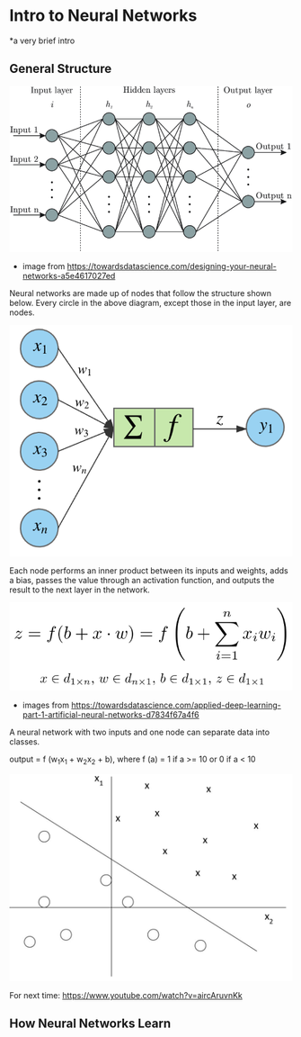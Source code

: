 # Intro to Neural Networks

\*a very brief intro

## General Structure

![NN Structure](images/nnStructure.png)
* image from https://towardsdatascience.com/designing-your-neural-networks-a5e4617027ed

Neural networks are made up of nodes that follow the structure shown below. Every circle in the above diagram, except those in the input layer, are nodes.

![NN Node](images/nnNode.png)

Each node performs an inner product between its inputs and weights, adds a bias, passes the value through an activation function, and outputs the result to the next layer in the network.

![NN Node Equation](images/nnNodeEquation.png)
* images from https://towardsdatascience.com/applied-deep-learning-part-1-artificial-neural-networks-d7834f67a4f6

A neural network with two inputs and one node can separate data into classes.

output = f (w<sub>1</sub>x<sub>1</sub> + w<sub>2</sub>x<sub>2</sub> + b), where f (a) = 1 if a >= 10 or 0 if a < 10

![NN Lin Sep](images/nnLinearSep.JPG)

For next time: https://www.youtube.com/watch?v=aircAruvnKk

## How Neural Networks Learn

